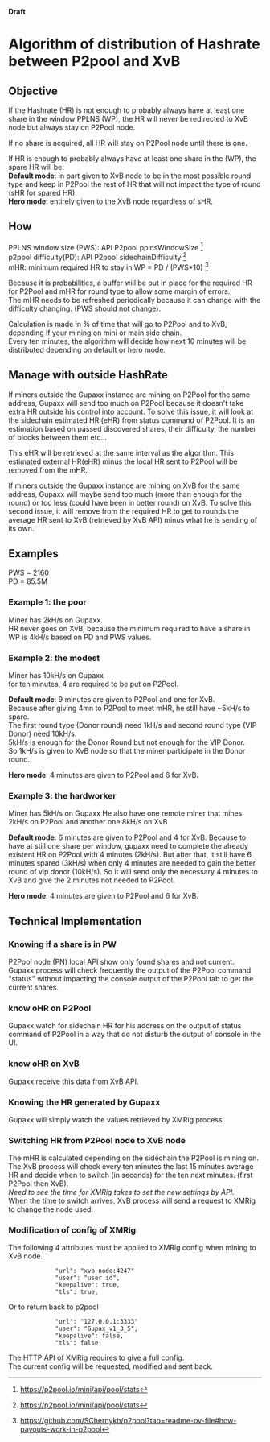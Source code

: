 
**Draft**

# Algorithm of distribution of Hashrate between P2pool and XvB
## Objective
If the Hashrate (HR) is not enough to probably always have at least one share in the window PPLNS (WP), the HR will never be redirected to XvB node but always stay on P2Pool node.

If no share is acquired, all HR will stay on P2Pool node until there is one.  

If HR is enough to probably always have at least one share in the (WP), the spare HR will be:  
**Default mode**: in part given to XvB node to be in the most possible round type and keep in P2Pool the rest of HR that will not impact the type of round (sHR for spared HR).  
**Hero mode**: entirely given to the XvB node regardless of sHR.

## How
PPLNS window size (PWS): API P2pool pplnsWindowSize [^1]  
p2pool difficulty(PD): API P2pool sidechainDifficulty [^1]  
mHR: minimum required HR to stay in WP = PD / (PWS*10) [^2]  

Because it is probabilities, a buffer will be put in place for the required HR for P2Pool and mHR for round type to allow some margin of errors.  
The mHR needs to be refreshed periodically because it can change with the difficulty changing. (PWS should not change).

Calculation is made in % of time that will go to P2Pool and to XvB, depending if your mining on mini or main side chain.  
Every ten minutes, the algorithm will decide how next 10 minutes will be distributed depending on default or hero mode.

## Manage with outside HashRate
If miners outside the Gupaxx instance are mining on P2Pool for the same address, Gupaxx will send too much on P2Pool because it doesn't take extra HR outside his control into account.
To solve this issue, it will look at the sidechain estimated HR (eHR) from status command of P2Pool. It is an estimation based on passed discovered shares, their difficulty, the number of blocks between them etc...

This eHR will be retrieved at the same interval as the algorithm.
This estimated external HR(eHR) minus the local HR sent to P2Pool will be removed from the mHR.

If miners outside the Gupaxx instance are mining on XvB for the same address, Gupaxx will maybe send too much (more than enough for the round) or too less (could have been in better round) on XvB.
To solve this second issue, it will remove from the required HR to get to rounds the average HR sent to XvB (retrieved by XvB API) minus what he is sending of its own.

## Examples
PWS = 2160  
PD = 85.5M  
### Example 1: the poor
Miner has 2kH/s on Gupaxx.  
HR never goes on XvB, because the minimum required to have a share in WP is 4kH/s based on PD and PWS values.
### Example 2: the modest
Miner has 10kH/s on Gupaxx  
for ten minutes, 4 are required to be put on P2Pool.

**Default mode**: 9 minutes are given to P2Pool and one for XvB.  
Because after giving 4mn to P2Pool to meet mHR, he still have ~5kH/s to spare.  
The first round type (Donor round) need 1kH/s and second round type (VIP Donor) need 10kH/s.  
5kH/s is enough for the Donor Round but not enough for the VIP Donor.  
So 1kH/s is given to XvB node so that the miner participate in the Donor round.  

**Hero mode**: 4 minutes are given to P2Pool and 6 for XvB.
### Example 3: the hardworker
Miner has 5kH/s on Gupaxx
He also have one remote miner that mines 2kH/s on P2Pool and another one 8kH/s on XvB

**Default mode**: 6 minutes are given to P2Pool and 4 for XvB.
Because to have at still one share per window, gupaxx need to complete the already existent HR on P2Pool with 4 minutes (2kH/s). But after that, it still have 6 minutes spared (3kH/s) when only 4 minutes are needed to gain the better round of vip donor (10kH/s). So it will send only the necessary 4 minutes to XvB and give the 2 minutes not needed to P2Pool.

**Hero mode**: 4 minutes are given to P2Pool and 6 for XvB. 

## Technical Implementation
### Knowing if a share is in PW
P2Pool node (PN) local API show only found shares and not current.
Gupaxx process will check frequently the output of the P2Pool command "status" without impacting the console output of the P2Pool tab to get the current shares.
### know oHR on P2Pool
Gupaxx watch for sidechain HR for his address on the output of status command of P2Pool in a way that do not disturb the output of console in the UI.
### know oHR on XvB
Gupaxx receive this data from XvB API.
### Knowing the HR generated by Gupaxx
Gupaxx will simply watch the values retrieved by XMRig process.
### Switching HR from P2Pool node to XvB node
The mHR is calculated depending on the sidechain the P2Pool is mining on.  
The XvB process will check every ten minutes the last 15 minutes average HR and decide when to switch (in seconds) for the ten next minutes. (first P2Pool then XvB).  
*Need to see the time for XMRig takes to set the new settings by API.*  
When the time to switch arrives, XvB process will send a request to XMRig to change the node used.  
### Modification of config of XMRig
The following 4 attributes must be applied to XMRig config when mining to XvB node.

```ignore
             "url": "xvb node:4247"
             "user": "user id",
             "keepalive": true,
             "tls": true,
```
Or to return back to p2pool

```ignore
             "url": "127.0.0.1:3333"
             "user": "Gupax_v1_3_5",
             "keepalive": false,
             "tls": false,
```

The HTTP API of XMRig requires to give a full config.  
The current config will be requested, modified and sent back.  

[^1]: https://p2pool.io/mini/api/pool/stats 
[^2]: https://github.com/SChernykh/p2pool?tab=readme-ov-file#how-payouts-work-in-p2pool
